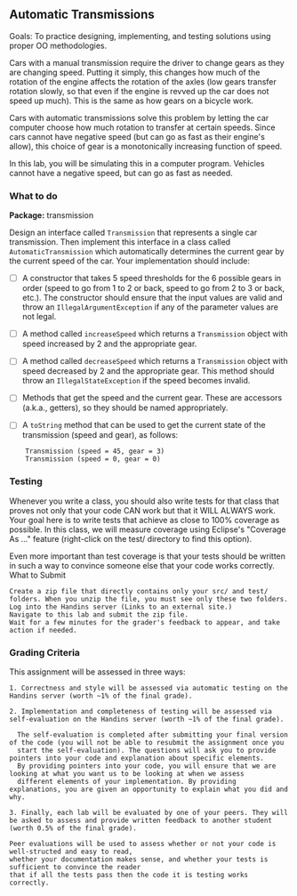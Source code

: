 ## Automatic Transmissions

Goals: To practice designing, implementing, and testing solutions using proper OO methodologies.

Cars with a manual transmission require the driver to change gears as they are changing speed. Putting it simply, this changes how much of the rotation of the engine affects the rotation of the axles (low gears transfer rotation slowly, so that even if the engine is revved up the car does not speed up much). This is the same as how gears on a bicycle work.

Cars with automatic transmissions solve this problem by letting the car computer choose how much rotation to transfer at certain speeds. Since cars cannot have negative speed (but can go as fast as their engine\'s allow), this choice of gear is a monotonically increasing function of speed.

In this lab, you will be simulating this in a computer program. Vehicles cannot have a negative speed, but can go as fast as needed.

### What to do

**Package:** transmission

Design an interface called `Transmission` that represents a single car transmission. Then implement this interface in a class called `AutomaticTransmission` which automatically determines the current gear by the current speed of the car. Your implementation should include:

  - [ ] A constructor that takes 5 speed thresholds for the 6 possible gears in order (speed to go from 1 to 2 or back, speed to go from 2 to 3 or back, etc.). The constructor should ensure that the input values are valid and throw an `IllegalArgumentException` if any of the parameter values are not legal.

  - [ ] A method called `increaseSpeed` which returns a `Transmission` object with speed increased by 2 and the appropriate gear.

  - [ ] A method called `decreaseSpeed` which returns a `Transmission` object with speed decreased by 2 and the appropriate gear. This method should throw an `IllegalStateException` if the speed becomes invalid.

  - [ ] Methods that get the speed and the current gear. These are accessors (a.k.a., getters), so they should be named appropriately.

  - [ ] A `toString` method that can be used to get the current state of the transmission (speed and gear), as follows:
```text
    Transmission (speed = 45, gear = 3)
    Transmission (speed = 0, gear = 0)
```
### Testing

Whenever you write a class, you should also write tests for that class that proves not only that your code CAN work but that it WILL ALWAYS work. Your goal here is to write tests that achieve as close to 100% coverage as possible. In this class, we will measure coverage using Eclipse's "Coverage As ..." feature (right-click on the test/ directory to find this option).

Even more important than test coverage is that your tests should be written in such a way to convince someone else that your code works correctly.
What to Submit

    Create a zip file that directly contains only your src/ and test/ folders. When you unzip the file, you must see only these two folders.
    Log into the Handins server (Links to an external site.)
    Navigate to this lab and submit the zip file.
    Wait for a few minutes for the grader's feedback to appear, and take action if needed.

### Grading Criteria

This assignment will be assessed in three ways:

    1. Correctness and style will be assessed via automatic testing on the Handins server (worth ~1% of the final grade).

    2. Implementation and completeness of testing will be assessed via self-evaluation on the Handins server (worth ~1% of the final grade).

      The self-evaluation is completed after submitting your final version of the code (you will not be able to resubmit the assignment once you 
      start the self-evaluation). The questions will ask you to provide pointers into your code and explanation about specific elements. 
      By providing pointers into your code, you will ensure that we are looking at what you want us to be looking at when we assess 
      different elements of your implementation. By providing explanations, you are given an opportunity to explain what you did and why.

    3. Finally, each lab will be evaluated by one of your peers. They will be asked to assess and provide written feedback to another student 
    (worth 0.5% of the final grade).

    Peer evaluations will be used to assess whether or not your code is well-structed and easy to read, 
    whether your documentation makes sense, and whether your tests is sufficient to convince the reader 
    that if all the tests pass then the code it is testing works correctly.
